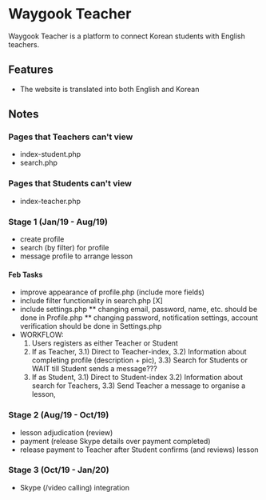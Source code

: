 Waygook Teacher
=======

Waygook Teacher is a platform to connect Korean students with English teachers.

## Features

* The website is translated into both English and Korean

## Notes

### Pages that Teachers can't view

* index-student.php
* search.php

### Pages that Students can't view

* index-teacher.php

### Stage 1 (Jan/19 - Aug/19)

* create profile
* search (by filter) for profile
* message profile to arrange lesson

#### Feb Tasks

* improve appearance of profile.php (include more fields)
* include filter functionality in search.php [X]
* include settings.php
    ** changing email, password, name, etc. should be done in Profile.php
    ** changing password, notification settings, account verification should be done in Settings.php
* WORKFLOW:
    1) Users registers as either Teacher or Student
    2) If as Teacher,
        3.1) Direct to Teacher-index,
        3.2) Information about completing profile (description + pic),
        3.3) Search for Students or WAIT till Student sends a message???
    3) If as Student,
        3.1) Direct to Student-index
        3.2) Information about search for Teachers,
        3.3) Send Teacher a message to organise a lesson,

### Stage 2 (Aug/19 - Oct/19)

* lesson adjudication (review)
* payment (release Skype details over payment completed)
* release payment to Teacher after Student confirms (and reviews) lesson

### Stage 3 (Oct/19 - Jan/20)

* Skype (/video calling) integration
